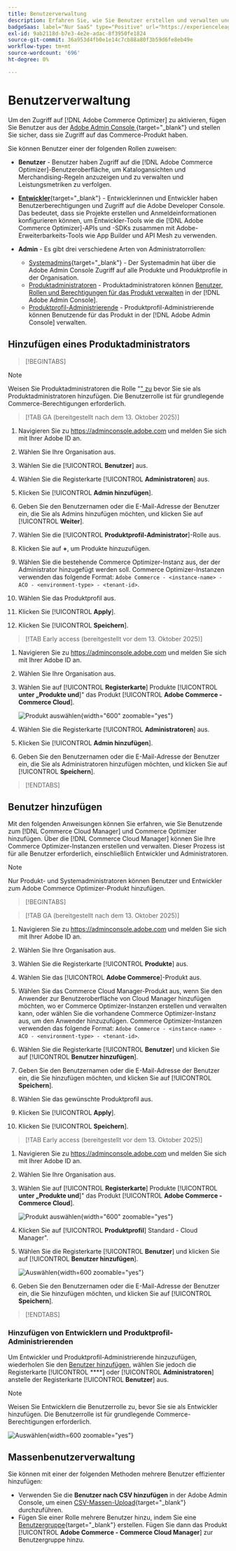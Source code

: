 ```yaml
---
title: Benutzerverwaltung
description: Erfahren Sie, wie Sie Benutzer erstellen und verwalten und Benutzerrollen für [!DNL Adobe Commerce Optimizer] zuweisen.
badgeSaas: label="Nur SaaS" type="Positive" url="https://experienceleague.adobe.com/en/docs/commerce/user-guides/product-solutions" tooltip="Gilt nur für Adobe Commerce as a Cloud Service- und Adobe Commerce Optimizer-Projekte (von Adobe verwaltete SaaS-Infrastruktur)."
exl-id: 9ab2118d-b7e3-4e2e-adac-8f3950fe1824
source-git-commit: 36a953d4fb0e1e14c7cb88a80f3b59d6fe8eb49e
workflow-type: tm+mt
source-wordcount: '696'
ht-degree: 0%

---
```


# Benutzerverwaltung

Um den Zugriff auf [!DNL Adobe Commerce Optimizer] zu aktivieren, fügen Sie Benutzer aus der [Adobe Admin Console ](https://adminconsole.adobe.com){target="_blank"} und stellen Sie sicher, dass sie Zugriff auf das Commerce-Produkt haben.

Sie können Benutzer einer der folgenden Rollen zuweisen:

- **Benutzer** - Benutzer haben Zugriff auf die [!DNL Adobe Commerce Optimizer]-Benutzeroberfläche, um Katalogansichten und Merchandising-Regeln anzuzeigen und zu verwalten und Leistungsmetriken zu verfolgen.

- [**Entwickler**](https://helpx.adobe.com/enterprise/using/manage-developers.html#Adddevelopers){target="_blank"} - Entwicklerinnen und Entwickler haben Benutzerberechtigungen und Zugriff auf die Adobe Developer Console. Das bedeutet, dass sie Projekte erstellen und Anmeldeinformationen konfigurieren können, um Entwickler-Tools wie die [!DNL Adobe Commerce Optimizer]-APIs und -SDKs zusammen mit Adobe-Erweiterbarkeits-Tools wie App Builder und API Mesh zu verwenden.

- **Admin** - Es gibt drei verschiedene Arten von Administratorrollen:
   - [Systemadmins](https://helpx.adobe.com/enterprise/using/admin-roles.html){target="_blank"} - Der Systemadmin hat über die Adobe Admin Console Zugriff auf alle Produkte und Produktprofile in der Organisation.
   - [Produktadministratoren](#add-a-product-admin) - Produktadministratoren können [Benutzer, Rollen und Berechtigungen für das Produkt verwalten](#add-users-and-admins) in der [!DNL Adobe Admin Console].
   - [Produktprofil-Administrierende](#add-users-developers-and-product-profile-admins) - Produktprofil-Administrierende können Benutzende für das Produkt in der [!DNL Adobe Admin Console] verwalten.

## Hinzufügen eines Produktadministrators

>[!BEGINTABS]

>[!NOTE]
>
>Weisen Sie Produktadministratoren die Rolle &quot;[&quot; zu](#add-users) bevor Sie sie als Produktadministratoren hinzufügen. Die Benutzerrolle ist für grundlegende Commerce-Berechtigungen erforderlich.

>[!TAB GA (bereitgestellt nach dem 13. Oktober 2025)]

1. Navigieren Sie zu <https://adminconsole.adobe.com> und melden Sie sich mit Ihrer Adobe ID an.

1. Wählen Sie Ihre Organisation aus.

1. Wählen Sie die [!UICONTROL **Benutzer**] aus.

1. Wählen Sie die Registerkarte [!UICONTROL **Administratoren**] aus.

1. Klicken Sie [!UICONTROL **Admin hinzufügen**].

1. Geben Sie den Benutzernamen oder die E-Mail-Adresse der Benutzer ein, die Sie als Admins hinzufügen möchten, und klicken Sie auf [!UICONTROL **Weiter**].

1. Wählen Sie die [!UICONTROL **Produktprofil-Administrator**]-Rolle aus.

1. Klicken Sie auf **+**, um Produkte hinzuzufügen.

1. Wählen Sie die bestehende Commerce Optimizer-Instanz aus, der der Administrator hinzugefügt werden soll. Commerce Optimizer-Instanzen verwenden das folgende Format: `Adobe Commerce - <instance-name> - ACO - <environment-type> - <tenant-id>`.

1. Wählen Sie das Produktprofil aus.

1. Klicken Sie [!UICONTROL **Apply**].

1. Klicken Sie [!UICONTROL **Speichern**].

>[!TAB Early access (bereitgestellt vor dem 13. Oktober 2025)]

1. Navigieren Sie zu <https://adminconsole.adobe.com> und melden Sie sich mit Ihrer Adobe ID an.

1. Wählen Sie Ihre Organisation aus.

1. Wählen Sie auf [!UICONTROL **Registerkarte**] Produkte [!UICONTROL **unter „Produkte und**]&quot; das Produkt [!UICONTROL **Adobe Commerce - Commerce Cloud**].

   ![Produkt auswählen](/help/cloud-service/assets/backend.png){width="600" zoomable="yes"}

1. Wählen Sie die Registerkarte [!UICONTROL **Administratoren**] aus.

1. Klicken Sie [!UICONTROL **Admin hinzufügen**].

1. Geben Sie den Benutzernamen oder die E-Mail-Adresse der Benutzer ein, die Sie als Administratoren hinzufügen möchten, und klicken Sie auf [!UICONTROL **Speichern**].

>[!ENDTABS]

## Benutzer hinzufügen

Mit den folgenden Anweisungen können Sie erfahren, wie Sie Benutzende zum [!DNL Commerce Cloud Manager] und Commerce Optimizer hinzufügen. Über die [!DNL Commerce Cloud Manager] können Sie Ihre Commerce Optimizer-Instanzen erstellen und verwalten. Dieser Prozess ist für alle Benutzer erforderlich, einschließlich Entwickler und Administratoren.

>[!NOTE]
>
>Nur Produkt- und Systemadministratoren können Benutzer und Entwickler zum Adobe Commerce Optimizer-Produkt hinzufügen.

>[!BEGINTABS]

>[!TAB GA (bereitgestellt nach dem 13. Oktober 2025)]

1. Navigieren Sie zu <https://adminconsole.adobe.com> und melden Sie sich mit Ihrer Adobe ID an.

1. Wählen Sie Ihre Organisation aus.

1. Wählen Sie die Registerkarte [!UICONTROL **Produkte**] aus.

1. Wählen Sie das [!UICONTROL **Adobe Commerce**]-Produkt aus.

1. Wählen Sie das Commerce Cloud Manager-Produkt aus, wenn Sie den Anwender zur Benutzeroberfläche von Cloud Manager hinzufügen möchten, wo er Commerce Optimizer-Instanzen erstellen und verwalten kann, oder wählen Sie die vorhandene Commerce Optimizer-Instanz aus, um den Anwender hinzuzufügen. Commerce Optimizer-Instanzen verwenden das folgende Format: `Adobe Commerce - <instance-name> - ACO - <environment-type> - <tenant-id>`.

1. Wählen Sie die Registerkarte [!UICONTROL **Benutzer**] und klicken Sie auf [!UICONTROL **Benutzer hinzufügen**].

1. Geben Sie den Benutzernamen oder die E-Mail-Adresse der Benutzer ein, die Sie hinzufügen möchten, und klicken Sie auf [!UICONTROL **Speichern**].

1. Wählen Sie das gewünschte Produktprofil aus.

1. Klicken Sie [!UICONTROL **Apply**].

1. Klicken Sie [!UICONTROL **Speichern**].

>[!TAB Early access (bereitgestellt vor dem 13. Oktober 2025)]

1. Navigieren Sie zu <https://adminconsole.adobe.com> und melden Sie sich mit Ihrer Adobe ID an.

1. Wählen Sie Ihre Organisation aus.

1. Wählen Sie auf [!UICONTROL **Registerkarte**] Produkte [!UICONTROL **unter „Produkte und**]&quot; das Produkt [!UICONTROL **Adobe Commerce - Commerce Cloud**].

   ![Produkt auswählen](/help/cloud-service//assets/backend.png){width="600" zoomable="yes"}

1. Klicken Sie auf [!UICONTROL **Produktprofil**] Standard - Cloud Manager&quot;.

1. Wählen Sie die Registerkarte [!UICONTROL **Benutzer**] und klicken Sie auf [!UICONTROL **Benutzer hinzufügen**].

   ![Auswählen](/help/cloud-service/assets/tab-select.png){width=600 zoomable="yes"}

1. Geben Sie den Benutzernamen oder die E-Mail-Adresse der Benutzer ein, die Sie hinzufügen möchten, und klicken Sie auf [!UICONTROL **Speichern**].

>[!ENDTABS]

### Hinzufügen von Entwicklern und Produktprofil-Administrierenden

Um Entwickler und Produktprofil-Administrierende hinzuzufügen, wiederholen Sie den [Benutzer hinzufügen](#add-users), wählen Sie jedoch die Registerkarte [!UICONTROL ****] oder [!UICONTROL **Administratoren**] anstelle der Registerkarte [!UICONTROL **Benutzer**] aus.

>[!NOTE]
>
>Weisen Sie Entwicklern die Benutzerrolle zu, bevor Sie sie als Entwickler hinzufügen. Die Benutzerrolle ist für grundlegende Commerce-Berechtigungen erforderlich.

![Auswählen](/help//cloud-service/assets/tab-select.png){width=600 zoomable="yes"}

## Massenbenutzerverwaltung

Sie können mit einer der folgenden Methoden mehrere Benutzer effizienter hinzufügen:

- Verwenden Sie die **Benutzer nach CSV hinzufügen** in der Adobe Admin Console, um einen [CSV-Massen-Upload](https://helpx.adobe.com/enterprise/using/bulk-upload-users.html){target="_blank"} durchzuführen.
- Fügen Sie einer Rolle mehrere Benutzer hinzu, indem Sie eine [Benutzergruppe](https://helpx.adobe.com/enterprise/using/user-groups.html){target="_blank"} erstellen. Fügen Sie dann das Produkt [!UICONTROL **Adobe Commerce - Commerce Cloud Manager**] zur Benutzergruppe hinzu.


